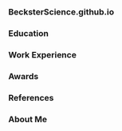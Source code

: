 ### BecksterScience.github.io

### Education

### Work Experience

### Awards

### References

### About Me
